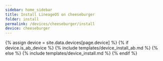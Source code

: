 ```yaml
---
sidebar: home_sidebar
title: Install LineageOS on cheeseburger
folder: install
permalink: /devices/cheeseburger/install
device: cheeseburger
---
```

{% assign device = site.data.devices[page.device] %}
{% if device.is_ab_device %}
{% include templates/device_install_ab.md %}
{% else %}
{% include templates/device_install.md %}
{% endif %}
